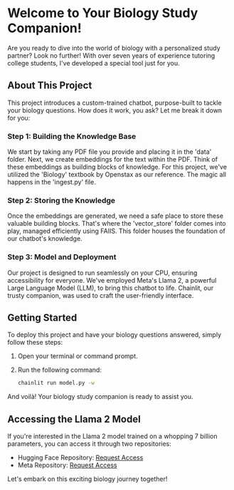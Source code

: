 # Welcome to Your Biology Study Companion!

Are you ready to dive into the world of biology with a personalized study partner? Look no further! With over seven years of experience tutoring college students, I've developed a special tool just for you.

## About This Project

This project introduces a custom-trained chatbot, purpose-built to tackle your biology questions. How does it work, you ask? Let me break it down for you:

### Step 1: Building the Knowledge Base

We start by taking any PDF file you provide and placing it in the 'data' folder. Next, we create embeddings for the text within the PDF. Think of these embeddings as building blocks of knowledge. For this project, we've utilized the 'Biology' textbook by Openstax as our reference. The magic all happens in the 'ingest.py' file.

### Step 2: Storing the Knowledge

Once the embeddings are generated, we need a safe place to store these valuable building blocks. That's where the 'vector_store' folder comes into play, managed efficiently using FAIIS. This folder houses the foundation of our chatbot's knowledge.

### Step 3: Model and Deployment

Our project is designed to run seamlessly on your CPU, ensuring accessibility for everyone. We've employed Meta's Llama 2, a powerful Large Language Model (LLM), to bring this chatbot to life. Chainlit, our trusty companion, was used to craft the user-friendly interface.

## Getting Started

To deploy this project and have your biology questions answered, simply follow these steps:

1. Open your terminal or command prompt.
2. Run the following command:

   ```bash
   chainlit run model.py -w
   ```

And voilà! Your biology study companion is ready to assist you.

## Accessing the Llama 2 Model

If you're interested in the Llama 2 model trained on a whopping 7 billion parameters, you can access it through two repositories:

- Hugging Face Repository: [Request Access](https://huggingface.co/meta-llama/Llama-2-7b)
- Meta Repository: [Request Access](https://huggingface.co/meta-llama/Llama-2-7b)

Let's embark on this exciting biology journey together!